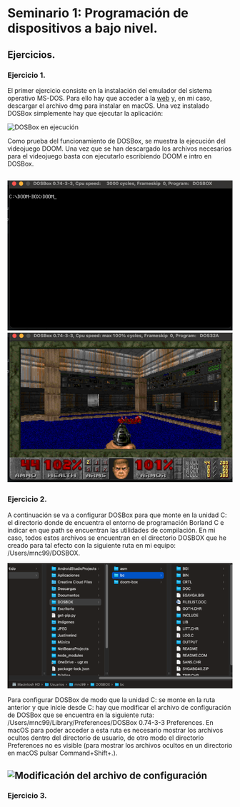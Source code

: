 # Seminario 1: Programación de dispositivos a bajo nivel.
## Ejercicios.
### Ejercicio 1.

El primer ejercicio consiste en la instalación del emulador del sistema operativo MS-DOS. Para ello hay que acceder
a la [web](http://www.dosbox.com/) y, en mi caso, descargar el archivo dmg para instalar en macOS. Una vez instalado
DOSBox simplemente hay que ejecutar la aplicación:

![DOSBox en ejecución](https://github.com/mnc99/PDIH/blob/main/S1/Ejecución-DOSBox.png?raw=true)

Como prueba del funcionamiento de DOSBox, se muestra la ejecución del videojuego DOOM. Una vez que se han descargado los
archivos necesarios para el videojuego basta con ejecutarlo escribiendo DOOM e intro en DOSBox.

![Orden para ejecutar DOOM](https://github.com/mnc99/PDIH/blob/main/S1/Comando%20para%20iniciar%20DOOM.png?raw=true)
![Jugando a DOOM](https://github.com/mnc99/PDIH/blob/main/S1/Jugando%20a%20DOOM.png?raw=true)
---
### Ejercicio 2.

A continuación se va a configurar DOSBox para que monte en la unidad C: el directorio donde de encuentra el entorno de
programación Borland C e indicar en que path se encuentran las utilidades de compilación. En mi caso, todos estos archivos
se encuentran en el directorio DOSBOX que he creado para tal efecto con la siguiente ruta en mi equipo: /Users/mnc99/DOSBOX.

![Directorio DOSBOX](https://github.com/mnc99/PDIH/blob/main/S1/Directorio%20DOSBOX.png?raw=true)

Para configurar DOSBox de modo que la unidad C: se monte en la ruta anterior y que inicie desde C: hay que modificar el archivo
de configuración de DOSBox que se encuentra en la siguiente ruta: /Users/mnc99/Library/Preferences/DOSBox 0.74-3-3 Preferences.
En macOS para poder acceder a esta ruta es necesario mostrar los archivos ocultos dentro del directorio de usuario, de otro modo
el directorio Preferences no es visible (para mostrar los archivos ocultos en un directorio en macOS pulsar Command+Shift+.).

![Modificación del archivo de configuración](https://github.com/mnc99/PDIH/blob/main/S1/Configuración%20DOSBOX.png?raw=true)
---
### Ejercicio 3.